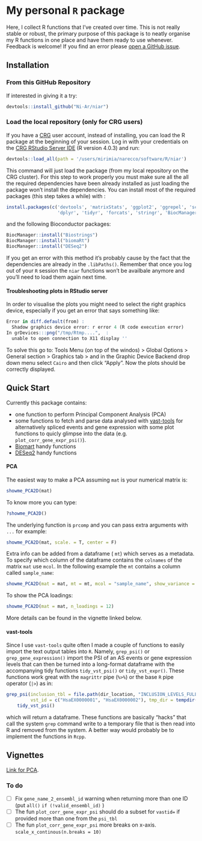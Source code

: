 # My personal `R` package

Here, I collect R functions that I’ve created over time. This is not really stable or robust, the primary purpose of this package is to neatly organise my R functions in one place and have them ready to use whenever. Feedback is welcome! If you find an error please [open a GitHub issue](https://github.com/Ni-Ar/niar/issues/new).

## Installation

### From this GitHub Repository

If interested in giving it a try:

```R
devtools::install_github("Ni-Ar/niar")
```

### Load the local repository (only for CRG users)

If you have a [CRG](https://www.crg.eu/) user account, instead of installing, you can load the R package at the beginning of your session. Log in with your credentials on the [CRG RStudio Server IDE](http://rstudio4.linux.crg.es/) (R version 4.0.3) and run:
```R
devtools::load_all(path = '/users/mirimia/narecco/software/R/niar')
```
This command will  just load the package (from my local repository on the CRG cluster).
For this step to work properly you must make sure all the  all the required dependencies have been already installed as just loading the package won’t install the dependencies. You can install most of the required packages (this step takes a while) with :

```R
install.packages(c('devtools', 'matrixStats', 'ggplot2', 'ggrepel', 'scales', 'patchwork',
                   'dplyr', 'tidyr', 'forcats', 'stringr', 'BiocManager', 'XICOR')) 
```
and the following Bioconductor packages:

```R
BiocManager::install("Biostrings")
BiocManager::install("biomaRt")
BiocManager::install("DESeq2")
```

If you get an error with this method it’s probably cause by the fact that the dependencies are already in the `.libPaths()`. Remember that once you log out of your `R` session the `niar` functions won’t be availbale anymore and you’ll need to load them again next time. 

#### Troubleshooting plots in RStudio server

In order to visualise the plots you might need to select the right graphics device, especially if you get an error that says something like:

```R
Error in diff.default(from) : 
  Shadow graphics device error: r error 4 (R code execution error)
In grDevices:::png("/tmp/Rtmp....",  :
  unable to open connection to X11 display ''
```

To solve this go to: Tools Menu (on top of the windos) > Global Options > General section > Graphics tab > and in the Graphic Device Backend drop down menu select `Cairo` and then click “Apply”. Now the plots should be correctly displayed.

## Quick Start

Currently this package contains:

- one function to perform Principal Component Analysis (PCA)
- some functions to fetch and parse data analysed with [vast-tools](https://github.com/vastgroup/vast-tools) for alternatively spliced events and gene expression with some plot functions to quicly glimpse into the data (e.g. `plot_corr_gene_expr_psi()`).
- [Biomart](https://bioconductor.org/packages/release/bioc/html/biomaRt.html) handy functions
- [DESeq2](https://bioconductor.org/packages/release/bioc/html/DESeq2.html) handy functions

#### PCA

The easiest way to make a PCA assuming `mat` is your numerical matrix is:

```R
showme_PCA2D(mat)
```

To know more you can type:

```R
?showme_PCA2D()
```

The underlying function is `prcomp` and you can pass extra arguments with `...` for example:

```R
showme_PCA2D(mat, scale. = T, center = F)
```

Extra info can be added from a dataframe  ( `mt`) which serves as a metadata. To specify which column of the dataframe contains the `colnames` of the matrix `mat` use `mcol`. In the following example the `mt` contains a column called `sample_name`:

```R
showme_PCA2D(mat = mat, mt = mt, mcol = "sample_name", show_variance = T, show_stats = T)
```

To show the PCA loadings:

```R
showme_PCA2D(mat = mat, n_loadings = 12)
```

More details can be found in the vignette linked below.

#### vast-tools

Since I use `vast-tools` quite often I made a couple of functions to easily import the text output tables into `R`.   Namely, `grep_psi()`  or `grep_gene_expression()` import the PSI of an AS events or gene expression levels that can then be turned into a long-format dataframe with the accompanying tidy functions `tidy_vst_psi()` or `tidy_vst_expr()`. These functions work great with the `magrittr` pipe (`%>%`) or the base `R` pipe operator (`|>`) as in:

```R
grep_psi(inclusion_tbl = file.path(dir_location, "INCLUSION_LEVELS_FULL-hg38-n-v251.tab"), 
         vst_id = c("HsaEX0000001", "HsaEX0000002"), tmp_dir = tempdir()) %>%
    tidy_vst_psi() 
```

which will return a dataframe. These functions are basically “hacks” that call the system `grep` command write to a temporary file that is then read into R and removed from the system. A better way would  probably be to implement the functions in `Rcpp`.

## Vignettes

[Link for PCA](https://htmlpreview.github.io/?https://github.com/Ni-Ar/niar/blob/main/doc/Introduction_Dim_Reduction.html).

### To do
- [ ] Fix `gene_name_2_ensembl_id` warning when returning more than one ID (put `all()` `if (!valid_ensembl_id)` )
- [ ] The fun `plot_corr_gene_expr_psi` should do a subset for `vastid=` if provided more than one from the `psi_tbl`
- [ ]  The fun `plot_corr_gene_expr_psi`  more breaks on x-axis. `scale_x_continous(n.breaks = 10)`
